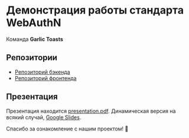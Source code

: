 # Демонстрация работы стандарта WebAuthN

Команда **Garlic Toasts**

## Репозитории

- [Репозиторий бэкенда](https://github.com/Garlic-Toasts/webauthn-api)
- [Репозиторий фронтенда](https://github.com/Garlic-Toasts/webauthn-frontend)

## Презентация

Презентация находится [presentation.pdf](presentation.pdf). Динамическая версия на всякий случай,  [Google Slides](https://docs.google.com/presentation/d/1pgkVqZvqq5UliIxUKwPUMQZcPeg0RCW51TZRGIZfaus/edit?usp=sharing).


Спасибо за ознакомление с нашим проектом! 🚀
